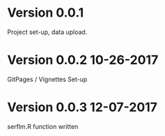 # Version 0.0.1

Project set-up, data upload.

# Version 0.0.2 10-26-2017  

GitPages / Vignettes Set-up

# Version 0.0.3 12-07-2017  

serflm.R function written
